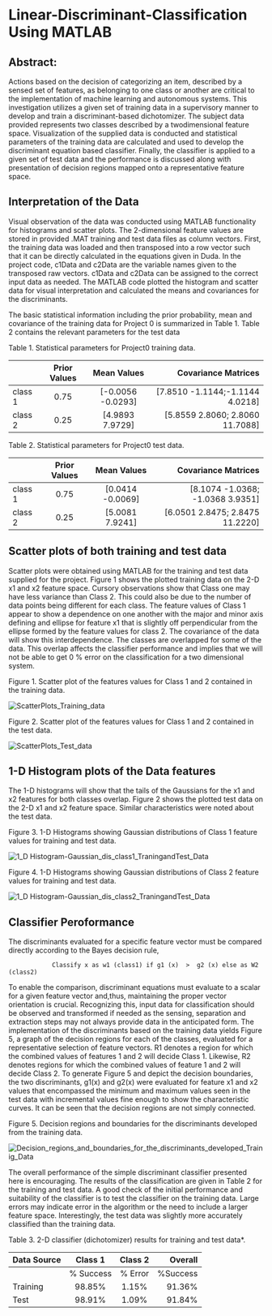 # Linear-Discriminant-Classification Using MATLAB  
## Abstract: 

Actions based on the decision of categorizing an item, described by a sensed set of features, as belonging to one class or another are critical to the implementation of machine learning and autonomous systems.  This investigation utilizes a given set of training data in a supervisory manner to develop and train a discriminant-based dichotomizer.  The subject data provided represents two classes described by a twodimensional feature space.  Visualization of the supplied data is conducted and statistical parameters of the training data are calculated and used to develop the discriminant equation based classifier.  Finally, the classifier is applied to a given set of test data and the performance is discussed along with presentation of decision regions mapped onto a representative feature space.

## Interpretation of the Data
Visual observation of the data was conducted using MATLAB functionality for histograms and scatter plots.  The 2-dimensional feature values are stored in provided .MAT training and test data files as column vectors.  First, the training data was loaded and then transposed into a row vector such that it can be directly calculated in the equations given in Duda. In the project code, c1Data and c2Data are the variable names given to the transposed raw vectors.  c1Data and c2Data can be assigned to the correct input data as needed.  The MATLAB code plotted the histogram and scatter data for visual interpretation and calculated the means and covariances for the discriminants. 

The basic statistical information including the prior probability, mean and covariance of the training data for Project 0 is summarized in Table 1.  Table 2 contains the relevant parameters for the test data

Table 1.  Statistical parameters for Project0 training data.

|    |  Prior Values | Mean Values | Covariance Matrices |
|:----------|:---------:|:--------:|------:|
|  class 1 | 0.75 | [-0.0056   -0.0293] |    [7.8510    -1.1144;-1.1144    4.0218] |          
|  class 2 | 0.25 |  [4.9893    7.9729] |    [5.8559    2.8060; 2.8060   11.7088]  |
                                          
 Table 2. Statistical parameters for Project0 test data.  

 |    |  Prior Values | Mean Values | Covariance Matrices |
|:----------|:---------:|:--------:|------:|
|  class 1 | 0.75 | [0.0414   -0.0069]  |  [8.1074   -1.0368;  -1.0368    3.9351]  |          
|  class 2 | 0.25 |  [5.0081    7.9241]  | [6.0501     2.8475;   2.8475   11.2220]  |

## Scatter plots of both training and test data

Scatter plots were obtained using MATLAB for the training and test data supplied for the project.  Figure 1 shows the plotted training data on the 2-D x1 and x2 feature space.  Cursory observations show that Class one may have less variance than Class 2.  This could also be due to the number of data points being different for each class.  The feature values of Class 1 appear to show a dependence on one another with the major and minor axis defining and ellipse for feature x1 that is slightly off perpendicular from the ellipse formed by the feature values for class 2.  The covariance of the data will show this interdependence.  The classes are overlapped for some of the data.  This overlap affects the classifier performance and implies that we will not be able to get 0 % error on the classification for a two dimensional system. 

Figure 1.  Scatter plot of the features values for Class 1 and 2 contained in the training data.

![ScatterPlots_Training_data](https://user-images.githubusercontent.com/14088523/55841889-58338b00-5aee-11e9-8a97-71cffbb864fb.PNG)

Figure 2.  Scatter plot of the features values for Class 1 and 2 contained in the test data.

![ScatterPlots_Test_data](https://user-images.githubusercontent.com/14088523/55841888-58338b00-5aee-11e9-9287-01c6494ee4b2.PNG) 

## 1-D Histogram plots of the Data features

The 1-D histograms will show that the tails of the Gaussians for the x1 and x2 features for both classes overlap.  Figure 2 shows the plotted test data on the 2-D x1 and x2 feature space.  Similar characteristics were noted about the test data. 
 
Figure 3.  1-D Histograms showing Gaussian distributions of Class 1 feature values for training and test data.

![1_D Histogram-Gaussian_dis_class1_TraningandTest_Data](https://user-images.githubusercontent.com/14088523/55841884-579af480-5aee-11e9-9603-bdeb91118876.PNG)

Figure 4.  1-D Histograms showing Gaussian distributions of Class 2 feature values for training and test data.

![1_D Histogram-Gaussian_dis_class2_TraningandTest_Data](https://user-images.githubusercontent.com/14088523/55841886-579af480-5aee-11e9-915a-da17472c25aa.PNG)

## Classifier Peroformance

The discriminants evaluated for a specific feature vector must be compared directly according to the Bayes decision rule, 

                Classify x as w1 (class1) if g1 (x)  >  g2 (x) else as W2 (class2)  

 To enable the comparison, discriminant equations must evaluate to a scalar for a given feature vector and,thus, maintaining the proper vector orientation is crucial.  Recognizing this, input data for classification should be observed and transformed if needed as the sensing, separation and extraction steps may not always provide data in the anticipated form. The implementation of the discriminants based on the training data yields Figure 5, a graph of the decision regions for each of the classes, evaluated for a representative selection of feature vectors.  R1 denotes a region for which the combined values of features 1 and 2 will decide Class 1.  Likewise, R2 denotes regions for which the combined values of feature 1 and 2 will decide Class 2.  To generate Figure 5 and depict the decision boundaries, the two discriminants, g1(x) and g2(x) were evaluated for feature x1 and x2 values that encompassed the minimum and maximum values seen in the test data with incremental values fine enough to show the characteristic curves.  It can be seen that the decision regions are not simply connected. 
 
Figure 5. Decision regions and boundaries for the discriminants developed from the training data. 

![Decision_regions_and_boundaries_for_the_discriminants_developed_Trainig_Data](https://user-images.githubusercontent.com/14088523/55841887-58338b00-5aee-11e9-9760-c50563b41a07.PNG)

The overall performance of the simple discriminant classifier presented here is encouraging.  The results of the classification are given in Table 2 for the training and test data.  A good check of the initial performance and suitability of the classifier is to test the classifier on the training data.  Large errors may indicate error in the algorithm or the need to include a larger feature space.  Interestingly, the test data was slightly more accurately classified than the training data. 

Table 3.  2-D classifier (dichotomizer) results for training and test data*. 

|Data Source| Class 1| Class 2 |Overall |
|:------|:----:|:----:|------:|
|       | % Success | % Error  | %Success | % Error |% Success |% Error|
|Training | 98.85% | 1.15% | 91.36% | 8.64% | 96.98% | 3.02% |
|Test | 98.91% | 1.09% | 91.84% | 8.16% | 97.14%  | 2.86% |